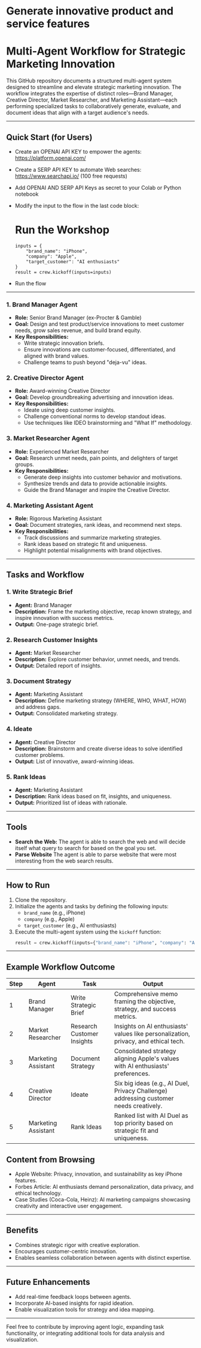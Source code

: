 # Generate innovative product and service features

# Multi-Agent Workflow for Strategic Marketing Innovation

This GitHub repository documents a structured multi-agent system designed to streamline and elevate strategic marketing innovation. The workflow integrates the expertise of distinct roles—Brand Manager, Creative Director, Market Researcher, and Marketing Assistant—each performing specialized tasks to collaboratively generate, evaluate, and document ideas that align with a target audience's needs.

---
## **Quick Start (for Users)**
- Create an OPENAI API KEY to empower the agents: https://platform.openai.com/
- Create a SERP API KEY to automate Web searches: https://www.searchapi.io/ (100 free requests)
- Add OPENAI AND SERP API Keys as secret to your Colab or Python notebook
- Modify the input to the flow in the last code block:

  # Run the Workshop
      
      inputs = {
          "brand_name": "iPhone",
          "company": "Apple",
          "target_customer": "AI enthusiasts"
      }
      result = crew.kickoff(inputs=inputs)
- Run the flow

---


### **1. Brand Manager Agent**
- **Role:** Senior Brand Manager (ex-Procter & Gamble)
- **Goal:** Design and test product/service innovations to meet customer needs, grow sales revenue, and build brand equity.
- **Key Responsibilities:**
  - Write strategic innovation briefs.
  - Ensure innovations are customer-focused, differentiated, and aligned with brand values.
  - Challenge teams to push beyond "deja-vu" ideas.

### **2. Creative Director Agent**
- **Role:** Award-winning Creative Director
- **Goal:** Develop groundbreaking advertising and innovation ideas.
- **Key Responsibilities:**
  - Ideate using deep customer insights.
  - Challenge conventional norms to develop standout ideas.
  - Use techniques like IDEO brainstorming and "What If" methodology.

### **3. Market Researcher Agent**
- **Role:** Experienced Market Researcher
- **Goal:** Research unmet needs, pain points, and delighters of target groups.
- **Key Responsibilities:**
  - Generate deep insights into customer behavior and motivations.
  - Synthesize trends and data to provide actionable insights.
  - Guide the Brand Manager and inspire the Creative Director.

### **4. Marketing Assistant Agent**
- **Role:** Rigorous Marketing Assistant
- **Goal:** Document strategies, rank ideas, and recommend next steps.
- **Key Responsibilities:**
  - Track discussions and summarize marketing strategies.
  - Rank ideas based on strategic fit and uniqueness.
  - Highlight potential misalignments with brand objectives.

---

## **Tasks and Workflow**
### **1. Write Strategic Brief**
- **Agent:** Brand Manager
- **Description:** Frame the marketing objective, recap known strategy, and inspire innovation with success metrics.
- **Output:** One-page strategic brief.

### **2. Research Customer Insights**
- **Agent:** Market Researcher
- **Description:** Explore customer behavior, unmet needs, and trends.
- **Output:** Detailed report of insights.

### **3. Document Strategy**
- **Agent:** Marketing Assistant
- **Description:** Define marketing strategy (WHERE, WHO, WHAT, HOW) and address gaps.
- **Output:** Consolidated marketing strategy.

### **4. Ideate**
- **Agent:** Creative Director
- **Description:** Brainstorm and create diverse ideas to solve identified customer problems.
- **Output:** List of innovative, award-winning ideas.

### **5. Rank Ideas**
- **Agent:** Marketing Assistant
- **Description:** Rank ideas based on fit, insights, and uniqueness.
- **Output:** Prioritized list of ideas with rationale.

---

## **Tools**

- **Search the Web:** The agent is able to search the web and will decide itself what query to search for based on the goal you set.
- **Parse Website** The agent is able to parse website that were most interesting from the web search results.

---

## **How to Run**
1. Clone the repository.
2. Initialize the agents and tasks by defining the following inputs:
   - `brand_name` (e.g., iPhone)
   - `company` (e.g., Apple)
   - `target_customer` (e.g., AI enthusiasts)
3. Execute the multi-agent system using the `kickoff` function:
   ```python
   result = crew.kickoff(inputs={"brand_name": "iPhone", "company": "Apple", "target_customer": "AI enthusiasts"})
   ```

---

## **Example Workflow Outcome**
| **Step** | **Agent**          | **Task**                           | **Output**                                                                                                                                           |
|----------|--------------------|-------------------------------------|------------------------------------------------------------------------------------------------------------------------------------------------------|
| 1        | Brand Manager      | Write Strategic Brief              | Comprehensive memo framing the objective, strategy, and success metrics.                                                                             |
| 2        | Market Researcher  | Research Customer Insights         | Insights on AI enthusiasts' values like personalization, privacy, and ethical tech.                                                                  |
| 3        | Marketing Assistant| Document Strategy                  | Consolidated strategy aligning Apple's values with AI enthusiasts' preferences.                                                                      |
| 4        | Creative Director  | Ideate                             | Six big ideas (e.g., AI Duel, Privacy Challenge) addressing customer needs creatively.                                                               |
| 5        | Marketing Assistant| Rank Ideas                         | Ranked list with AI Duel as top priority based on strategic fit and uniqueness.                                                                      |

## **Content from Browsing**
- Apple Website: Privacy, innovation, and sustainability as key iPhone features.
- Forbes Article: AI enthusiasts demand personalization, data privacy, and ethical technology.
- Case Studies (Coca-Cola, Heinz): AI marketing campaigns showcasing creativity and interactive user engagement.

---

## **Benefits**
- Combines strategic rigor with creative exploration.
- Encourages customer-centric innovation.
- Enables seamless collaboration between agents with distinct expertise.

---

## **Future Enhancements**
- Add real-time feedback loops between agents.
- Incorporate AI-based insights for rapid ideation.
- Enable visualization tools for strategy and idea mapping.

---

Feel free to contribute by improving agent logic, expanding task functionality, or integrating additional tools for data analysis and visualization.
